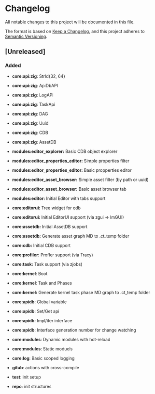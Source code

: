 # Changelog

All notable changes to this project will be documented in this file.

The format is based on [Keep a Changelog](https://keepachangelog.com/en/1.0.0/),
and this project adheres to [Semantic Versioning](https://semver.org/spec/v2.0.0.html).

## [Unreleased]

### Added

- **core:api:zig**: StrId{32, 64}
- **core:api:zig**: ApiDbAPI
- **core:api:zig**: LogAPI
- **core:api:zig**: TaskApi
- **core:api:zig**: DAG
- **core:api:zig**: Uuid
- **core:api:zig**: CDB
- **core:api:zig**: AssetDB

- **modules:editor_explorer:** Basic CDB object explorer
- **modules:editor_properties_editor:** Simple properties filter
- **modules:editor_properties_editor:** Basic propperties editor
- **modules:editor_asset_browser:** Simple asset filter (by path or uuid)
- **modules:editor_asset_browser:** Basic asset browser tab
- **modules:editor:** Initial Editor with tabs support
- **core:editorui:** Tree widget for cdb
- **core:editorui:** Initial EditorUI support (via zgui => ImGUI)
- **core:assetdb:** Initial AssetDB support
- **core:assetdb:** Generate asset graph MD to .ct_temp folder
- **core:cdb:** Initial CDB support
- **core:profiler:** Profler support (via Tracy)
- **core:task:** Task support (via zjobs)

- **core:kernel**: Boot
- **core:kernel**: Task and Phases
- **core:kernel:** Generate kernel task phase MD graph to .ct_temp folder

- **core:apidb**: Global variable
- **core:apidb**: Set/Get api
- **core:apidb**: Impl/iter interface
- **core:apidb**: Interface generation number for change watching

- **core:modules**: Dynamic modules with hot-reload
- **core:modules**: Static moduels

- **core:log**: Basic scoped logging

- **gitub**: actions with cross-compile
- **test**: init setup
- **repo**: init structures

